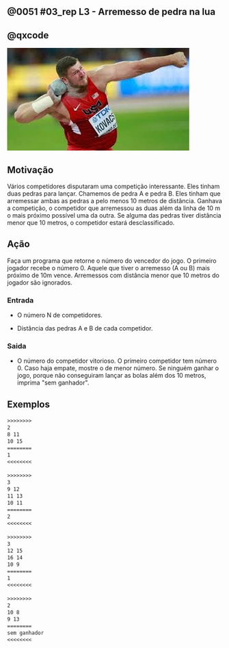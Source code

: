 ## @0051 #03_rep L3 - Arremesso de pedra na lua
## @qxcode

![](capa.jpg)

## Motivação

Vários competidores disputaram uma competição interessante. Eles tinham duas pedras para lançar. Chamemos de pedra A e pedra B. Eles tinham que arremessar ambas as pedras a pelo menos 10 metros de distância. Ganhava a competição, o competidor que arremessou as duas além da linha de 10 m o mais próximo possível uma da outra. Se alguma das pedras tiver distância menor que 10 metros, o competidor estará desclassificado.

## Ação

Faça um programa que retorne o número do vencedor do jogo. O primeiro jogador recebe o número 0. Aquele que tiver o arremesso (A ou B) mais próximo de 10m vence. Arremessos com distância menor que 10 metros do jogador são ignorados.

### Entrada

* O número N de competidores.

* Distância das pedras A e B de cada competidor.

### Saida

* O número do competidor vitorioso. O primeiro competidor tem número 0. Caso haja empate, mostre o de menor número. Se ninguém ganhar o jogo, porque não conseguiram lançar as bolas além dos 10 metros, imprima "sem ganhador".

## Exemplos

```
>>>>>>>>
2
8 11
10 15
========
1
<<<<<<<<

>>>>>>>>
3
9 12
11 13
10 11
========
2
<<<<<<<<

>>>>>>>>
3
12 15
16 14
10 9
========
1
<<<<<<<<

>>>>>>>>
2
10 8
9 13
========
sem ganhador
<<<<<<<<
```

#

<!---
>>>>>>>>
2
8 9
12 7
========
sem ganhador
<<<<<<<<


>>>>>>>>
2
10 9
15 19
========
1
<<<<<<<<


>>>>>>>>
3
12 17
14 11
8 9
========
1
<<<<<<<<


>>>>>>>>
3
9 12
11 13
12 13
========
2
<<<<<<<<


>>>>>>>>
4
9 8
9 12
12 9
6 7
========
sem ganhador
<<<<<<<<


>>>>>>>>
4
9 8
9 12
12 15
6 7
========
2
<<<<<<<<


>>>>>>>>
4
9 8
9 12
12 15
18 19
========
3
<<<<<<<<

--->